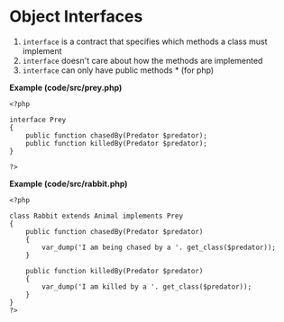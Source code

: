 # Object Interfaces

1. `interface` is a contract that specifies which methods a class must implement
2. `interface` doesn't care about how the methods are implemented
3. `interface` can only have public methods * (for php)

**Example (code/src/prey.php)**
```
<?php

interface Prey
{
    public function chasedBy(Predator $predator);
    public function killedBy(Predator $predator);
}

?>
```

**Example (code/src/rabbit.php)**
```
<?php

class Rabbit extends Animal implements Prey
{
    public function chasedBy(Predator $predator)
    {
        var_dump('I am being chased by a '. get_class($predator));
    }

    public function killedBy(Predator $predator)
    {
        var_dump('I am killed by a '. get_class($predator));
    }
}
?>
```